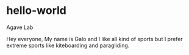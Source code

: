 # hello-world
Agave Lab

Hey everyone, My name is Galo and I like all kind of sports but I prefer extreme sports like kiteboarding and paragliding.
